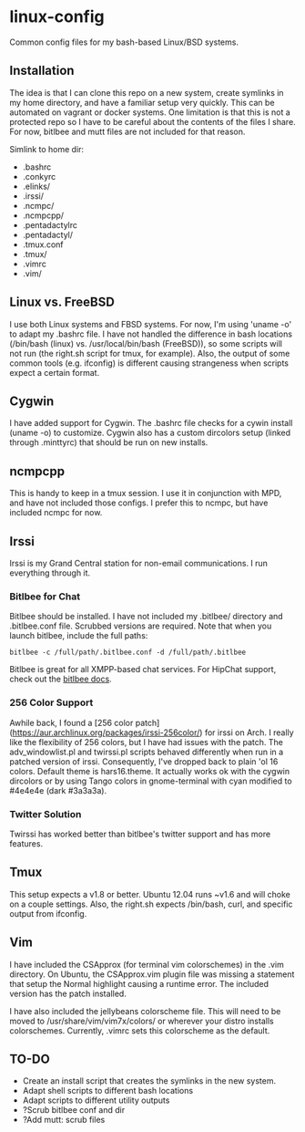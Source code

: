 linux-config
============

Common config files for my bash-based Linux/BSD systems.

Installation
------------
The idea is that I can clone this repo on a new system, create symlinks in my
home directory, and have a familiar setup very quickly.  This can be automated
on vagrant or docker systems.  One limitation is that this is not a protected
repo so I have to be careful about the contents of the files I share.  For now,
bitlbee and mutt files are not included for that reason.

Simlink to home dir:
- .bashrc
- .conkyrc
- .elinks/
- .irssi/
- .ncmpc/
- .ncmpcpp/
- .pentadactylrc
- .pentadactyl/
- .tmux.conf
- .tmux/
- .vimrc
- .vim/

Linux vs. FreeBSD
-----------------
I use both Linux systems and FBSD systems.  For now, I'm using 'uname -o' to
adapt my .bashrc file.  I have not handled the difference in bash locations
(/bin/bash (linux) vs. /usr/local/bin/bash (FreeBSD)), so some scripts will not
run (the right.sh script for tmux, for example).  Also, the output of some
common tools (e.g. ifconfig) is different causing strangeness when scripts
expect a certain format.

Cygwin
------
I have added support for Cygwin.  The .bashrc file checks for a cywin install
(uname -o) to customize.  Cygwin also has a custom dircolors setup (linked
through .minttyrc) that should be run on new installs.

ncmpcpp
-------
This is handy to keep in a tmux session.  I use it in conjunction with MPD, and
have not included those configs.  I prefer this to ncmpc, but have included
ncmpc for now.

Irssi
-----
Irssi is my Grand Central station for non-email communications.  I run
everything through it. 

### Bitlbee for Chat
Bitlbee should be installed.  I have not included my .bitlbee/ directory and
.bitlbee.conf file.  Scrubbed versions are required.  Note that when you launch
bitlbee, include the full paths: 

	bitlbee -c /full/path/.bitlbee.conf -d /full/path/.bitlbee 

Bitlbee is great for all XMPP-based chat services.  For HipChat support, check
out the [bitlbee docs](http://wiki.bitlbee.org/HowtoHipchat).

### 256 Color Support
Awhile back, I found a [256 color patch]
(https://aur.archlinux.org/packages/irssi-256color/) for irssi on Arch.  I really like
the flexibility of 256 colors, but I have had issues with the patch.  The
adv\_windowlist.pl and twirssi.pl scripts behaved differently when run in a
patched version of irssi.  Consequently, I've dropped back to plain 'ol 16
colors.  Default theme is hars16.theme.  It actually works ok with the cygwin
dircolors or by using Tango colors in gnome-terminal with cyan modified to
#4e4e4e (dark #3a3a3a).

### Twitter Solution
Twirssi has worked better than bitlbee's twitter support and has more features.

Tmux
----
This setup expects a v1.8 or better.  Ubuntu 12.04 runs ~v1.6 and will choke on
a couple settings.  Also, the right.sh expects /bin/bash, curl, and specific
output from ifconfig.

Vim
---
I have included the CSApprox (for terminal vim colorschemes) in the .vim
directory.  On Ubuntu, the CSApprox.vim plugin file was missing a statement
that setup the Normal highlight causing a runtime error.  The included version
has the patch installed.

I have also included the jellybeans colorscheme file.  This will need to be
moved to /usr/share/vim/vim7x/colors/ or wherever your distro installs
colorschemes.  Currently, .vimrc sets this colorscheme as the default.

TO-DO
-----
- Create an install script that creates the symlinks in the new system.
- Adapt shell scripts to different bash locations
- Adapt scripts to different utility outputs
- ?Scrub bitlbee conf and dir
- ?Add mutt: scrub files 
